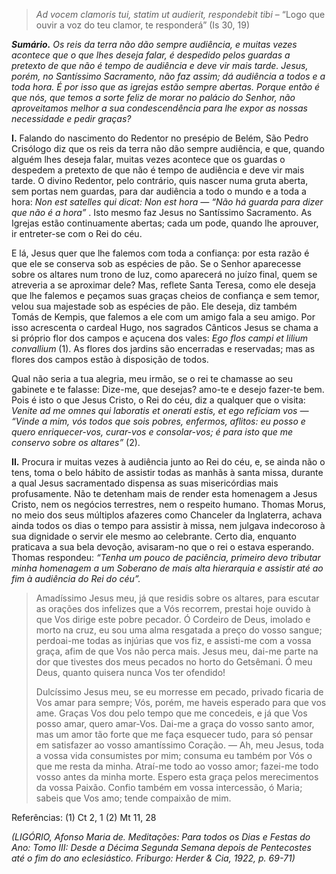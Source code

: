> *Ad vocem clamoris tui, statim ut audierit, respondebit tibi* – “Logo que ouvir a voz do teu clamor, te responderá” (Is 30, 19)

***Sumário.** Os reis da terra não dão sempre audiência, e muitas vezes acontece que o que lhes deseja falar, é despedido pelos guardas a pretexto de que não é tempo de audiência e deve vir mais tarde. Jesus, porém, no Santíssimo Sacramento, não faz assim; dá audiência a todos e a toda hora. É por isso que as igrejas estão sempre abertas. Porque então é que nós, que temos a sorte feliz de morar no palácio do Senhor, não aproveitamos melhor a sua condescendência para lhe expor as nossas necessidade e pedir graças?*

**I.** Falando do nascimento do Redentor no presépio de Belém, São Pedro Crisólogo diz que os reis da terra não dão sempre audiência, e que, quando alguém lhes deseja falar, muitas vezes acontece que os guardas o despedem a pretexto de que não é tempo de audiência e deve vir mais tarde. O divino Redentor, pelo contrário, quis nascer numa gruta aberta, sem portas nem guardas, para dar audiência a todo o mundo e a toda a hora: *Non est satelles qui dicat: Non est hora — “Não há guarda para dizer que não é a hora”* . Isto mesmo faz Jesus no Santíssimo Sacramento. As Igrejas estão continuamente abertas; cada um pode, quando lhe aprouver, ir entreter-se com o Rei do céu.

E lá, Jesus quer que lhe falemos com toda a confiança: por esta razão é que ele se conserva sob as espécies de pão. Se o Senhor aparecesse sobre os altares num trono de luz, como aparecerá no juízo final, quem se atreveria a se aproximar dele? Mas, reflete Santa Teresa, como ele deseja que lhe falemos e peçamos suas graças cheios de confiança e sem temor, velou sua majestade sob as espécies de pão. Ele deseja, diz também Tomás de Kempis, que falemos a ele com um amigo fala a seu amigo. Por isso acrescenta o cardeal Hugo, nos sagrados Cânticos Jesus se chama a si próprio flor dos campos e açucena dos vales: *Ego flos campi et lilium convallium* (1). As flores dos jardins são encerradas e reservadas; mas as flores dos campos estão à disposição de todos.

Qual não seria a tua alegria, meu irmão, se o rei te chamasse ao seu gabinete e te falasse: Dize-me, que desejas? amo-te e desejo fazer-te bem. Pois é isto o que Jesus Cristo, o Rei do céu, diz a qualquer que o visita: *Venite ad me omnes qui laboratis et onerati estis, et ego reficiam vos — “Vinde a mim, vós todos que sois pobres, enfermos, aflitos: eu posso e quero enriquecer-vos, curar-vos e consolar-vos; é para isto que me conservo sobre os altares”* (2).

**II.** Procura ir muitas vezes à audiência junto ao Rei do céu, e, se ainda não o tens, toma o belo hábito de assistir todas as manhãs à santa missa, durante a qual Jesus sacramentado dispensa as suas misericórdias mais profusamente. Não te detenham mais de render esta homenagem a Jesus Cristo, nem os negócios terrestres, nem o respeito humano. Thomas Morus, no meio dos seus múltiplos afazeres como Chanceler da Inglaterra, achava ainda todos os dias o tempo para assistir à missa, nem julgava indecoroso à sua dignidade o servir ele mesmo ao celebrante. Certo dia, enquanto praticava a sua bela devoção, avisaram-no que o rei o estava esperando. Thomas respondeu: *“Tenha um pouco de paciência, primeiro devo tributar minha homenagem a um Soberano de mais alta hierarquia e assistir até ao fim à audiência do Rei do céu”.*

> Amadíssimo Jesus meu, já que residis sobre os altares, para escutar as orações dos infelizes que a Vós recorrem, prestai hoje ouvido à que Vos dirige este pobre pecador. Ó Cordeiro de Deus, imolado e morto na cruz, eu sou uma alma resgatada a preço do vosso sangue; perdoai-me todas as injúrias que vos fiz, e assisti-me com a vossa graça, afim de que Vos não perca mais. Jesus meu, dai-me parte na dor que tivestes dos meus pecados no horto do Getsêmani. Ó meu Deus, quanto quisera nunca Vos ter ofendido!
>
> Dulcíssimo Jesus meu, se eu morresse em pecado, privado ficaria de Vos amar para sempre; Vós, porém, me haveis esperado para que vos ame. Graças Vos dou pelo tempo que me concedeis, e já que Vos posso amar, quero amar-Vos. Dai-me a graça do vosso santo amor, mas um amor tão forte que me faça esquecer tudo, para só pensar em satisfazer ao vosso amantíssimo Coração. — Ah, meu Jesus, toda a vossa vida consumistes por mim; consuma eu também por Vós o que me resta da minha. Atraí-me todo ao vosso amor; fazei-me todo vosso antes da minha morte. Espero esta graça pelos merecimentos da vossa Paixão. Confio também em vossa intercessão, ó Maria; sabeis que Vos amo; tende compaixão de mim.

Referências: (1) Ct 2, 1 (2) Mt 11, 28

*(LIGÓRIO, Afonso Maria de. Meditações: Para todos os Dias e Festas do Ano: Tomo III: Desde a Décima Segunda Semana depois de Pentecostes até o fim do ano eclesiástico. Friburgo: Herder & Cia, 1922, p. 69-71)*
